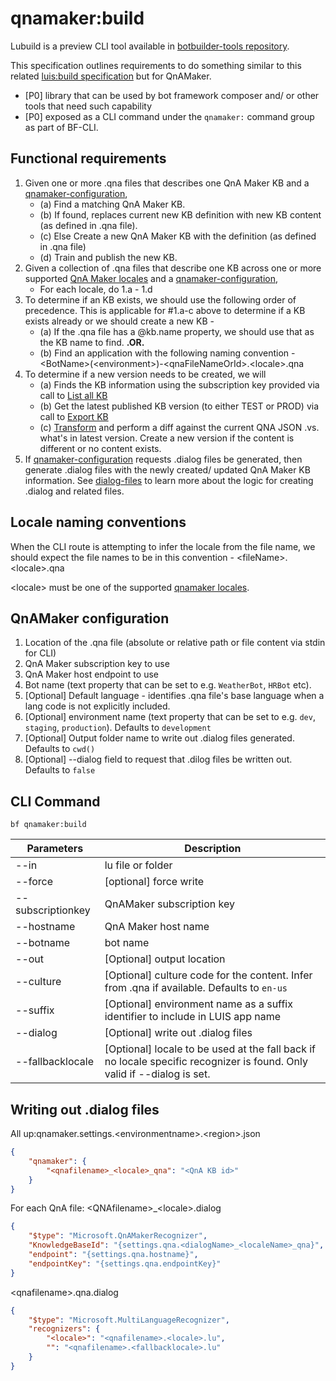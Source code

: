 # qnamaker:build

Lubuild is a preview CLI tool available in [botbuilder-tools repository][1]. 

This specification outlines requirements to do something similar to this related [luis:build specification][30] but for QnAMaker.

- [P0] library that can be used by bot framework composer and/ or other tools that need such capability
- [P0] exposed as a CLI command under the `qnamaker:` command group as part of BF-CLI.

## Functional requirements
1. Given one or more .qna files that describes one QnA Maker KB and a [qnamaker-configuration](#QnAMaker-configuration),
    - (a) Find a matching QnA Maker KB. 
    - (b) If found, replaces current new KB definition with new KB content (as defined in .qna file).
    - (c) Else Create a new QnA Maker KB with the definition (as defined in .qna file)
    - (d) Train and publish the new KB.
2. Given a collection of .qna files that describe one KB across one or more supported [QnA Maker locales][2] and a [qnamaker-configuration](#QnAMaker-configuration),
    - For each locale, do 1.a - 1.d
3. To determine if an KB exists, we should use the following order of precedence. This is applicable for #1.a-c above to determine if a KB exists already or we should create a new KB - 
    - (a) If the .qna file has a @kb.name property, we should use that as the KB name to find. **.OR.**
    - (b) Find an application with the following naming convention - \<BotName>(\<environment>)-\<qnaFileNameOrId>.\<locale>.qna
4. To determine if a new version needs to be created, we will
    - (a) Finds the KB information using the subscription key provided via call to [List all KB][31]
    - (b) Get the latest published KB version (to either TEST or PROD) via call to [Export KB][3]
    - (c) [Transform][5] and perform a diff against the current QNA JSON .vs. what's in latest version. Create a new version if the content is different or no content exists.
5. If [qnamaker-configuration](#QnAMaker-configuration) requests .dialog files be generated, then generate .dialog files with the newly created/ updated QnA Maker KB information. See [dialog-files](#dialog-files) to learn more about the logic for creating .dialog and related files. 

## Locale naming conventions
When the CLI route is attempting to infer the locale from the file name, we should expect the file names to be in this convention - 
\<fileName>.\<locale>.qna

\<locale> must be one of the supported [qnamaker locales][2].

## QnAMaker configuration
1. Location of the .qna file (absolute or relative path or file content via stdin for CLI)
2. QnA Maker subscription key to use
3. QnA Maker host endpoint to use
4. Bot name (text property that can be set to e.g. `WeatherBot`, `HRBot` etc). 
5. [Optional] Default language - identifies .qna file's base language when a lang code is not explicitly included.
6. [Optional] environment name (text property that can be set to e.g. `dev`, `staging`, `production`). Defaults to `development`
7. [Optional] Output folder name to write out .dialog files generated. Defaults to `cwd()`
8. [Optional] --dialog field to request that .dilog files be written out. Defaults to `false`

## CLI Command

`bf qnamaker:build`

| Parameters        | Description                                                                                                             |
|-------------------|-------------------------------------------------------------------------------------------------------------------------|
| --in              | lu file or folder                                                                                                       |
| --force           | [optional] force write                                                                                                  |
| --subscriptionkey | QnAMaker subscription key                                                                                               |
| --hostname        | QnA Maker host name                                                                                                     |
| --botname         | bot name                                                                                                                |
| --out             | [Optional] output location                                                                                              |
| --culture         | [Optional] culture code for the content. Infer from .qna if available. Defaults to `en-us`                              |
| --suffix          | [Optional] environment name as a suffix identifier to include in LUIS app name                                          |
| --dialog          | [Optional] write out .dialog files                                                                                      |
| --fallbacklocale  | [Optional] locale to be used at the fall back if no locale specific recognizer is found. Only valid if --dialog is set. |


<a id="dialog-files"></a>

## Writing out .dialog files
All up:qnamaker.settings.\<environmentname>.\<region>.json
```json
{
    "qnamaker": {
        "<qnafilename>_<locale>_qna": "<QnA KB id>"
    }
}
```
For each QnA file: 
\<QNAfilename>_\<locale>.dialog
```json
{
    "$type": "Microsoft.QnAMakerRecognizer",
    "KnowledgeBaseId": "{settings.qna.<dialogName>_<localeName>_qna}",
    "endpoint": "{settings.qna.hostname}",
    "endpointKey": "{settings.qna.endpointKey}"
}
```

\<qnafilename>.qna.dialog
```json
{
    "$type": "Microsoft.MultiLanguageRecognizer",
    "recognizers": {
        "<locale>": "<qnafilename>.<locale>.lu",
        "": "<qnafilename>.<fallbacklocale>.lu"
    }
}
```

[1]:https://github.com/microsoft/botbuilder-tools/tree/V.Future/packages/lubuild
[2]:https://docs.microsoft.com/en-us/azure/cognitive-services/qnamaker/overview/language-support#languages-supported
[3]:https://docs.microsoft.com/en-us/rest/api/cognitiveservices/qnamaker/knowledgebase/download
[4]:https://westus.dev.cognitive.microsoft.com/docs/services/5890b47c39e2bb17b84a55ff/operations/5890b47c39e2bb052c5b9c40
[5]:https://github.com/microsoft/botframework-cli/blob/787b11503cfaaaf40e254b7030db242cc1269729/packages/lu/src/parser/lufile/helpers.js#L156
[30]:https://github.com/microsoft/botframework-cli/blob/master/specs/LUIS-MAKE.md
[31]:https://docs.microsoft.com/en-us/rest/api/cognitiveservices/qnamaker/knowledgebase/listall